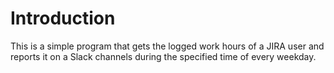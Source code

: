 # Introduction
This is a simple program that gets the logged work hours of a JIRA user and reports it on a Slack channels during the specified time of every weekday.
